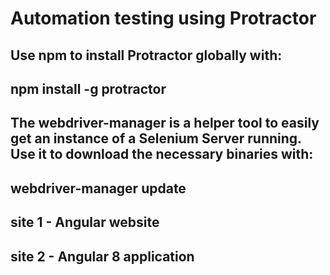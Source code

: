 # Automation testing using Protractor

Use npm to install Protractor globally with:
---------------------------------------------------------------------------------------------------------------------------
npm install -g protractor
---------------------------------------------------------------------------------------------------------------------------
The webdriver-manager is a helper tool to easily get an instance of a Selenium Server running. Use it to download the necessary binaries with:
---------------------------------------------------------------------------------------------------------------------------
webdriver-manager update
---------------------------------------------------------------------------------------------------------------------------
site 1 - Angular website
---------------------------------------------------------------------------------------------------------------------------
site 2 - Angular 8 application
---------------------------------------------------------------------------------------------------------------------------
